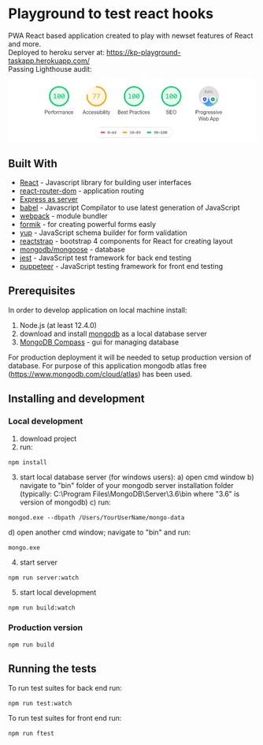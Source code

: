 # Playground to test react hooks

PWA React based application created to play with newset features of React and more. <br/>
Deployed to heroku server at: https://kp-playground-taskapp.herokuapp.com/<br/>
Passing Lighthouse audit:
<p>
    <img src="src/pwa/lighthouseaudit.png" alt="Lighthouse" class="scale" />
</p>

## Built With

* [React](https://reactjs.org/) - Javascript library for building user interfaces
* [react-router-dom](https://www.npmjs.com/package/react-router-dom) - application routing
* [Express as server](https://expressjs.com/)
* [babel](https://babeljs.io/) - Javascript Compilator to use latest generation of JavaScript
* [webpack](https://webpack.js.org/) - module bundler
* [formik](https://github.com/jaredpalmer/formik) - for creating powerful forms easly
* [yup](https://github.com/jquense/yup) - JavaScript schema builder for form validation
* [reactstrap](https://reactstrap.github.io/) - bootstrap 4 components for React for creating layout
* [mongodb/mongoose](https://www.mongodb.com/) - database
* [jest](https://jestjs.io/) - JavaScript test framework for back end testing
* [puppeteer](https://github.com/puppeteer/puppeteer) - JavaScript testing framework for front end testing



## Prerequisites

In order to develop application on local machine install:
1. Node.js (at least 12.4.0)
2. download and install [mongodb](https://www.mongodb.com/download-center/community) as a local database server
3. [MongoDB Compass](https://www.mongodb.com/products/compass) - gui for managing database

For production deployment it will be needed to setup production version of database. For purpose of this application mongodb atlas free (https://www.mongodb.com/cloud/atlas) has been used.

## Installing and development

### Local development
1. download project
2. run:
```
npm install
```
3. start local database server (for windows users):
a) open cmd window
b) navigate to "bin" folder of your mongodb server installation folder (typically: C:\Program Files\MongoDB\Server\3.6\bin where "3.6" is version of mongodb)
c) run:
```
mongod.exe --dbpath /Users/YourUserName/mongo-data
```
d) open another cmd window; navigate to "bin" and run:
```
mongo.exe
```
4. start server
```
npm run server:watch
```

5. start local development
```
npm run build:watch
```

### Production version
```
npm run build
```

## Running the tests

To run test suites for back end run:

```
npm run test:watch
```

To run test suites for front end run:

```
npm run ftest
```
